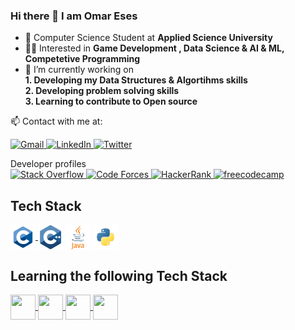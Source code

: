 ### Hi there 👋 I am Omar Eses
- 🏫 Computer Science Student at **Applied Science University**
- 👨‍💻 Interested in **Game Development , Data Science & AI & ML, Competetive Programming**
- 🔭 I’m currently working on<br>
  **1. Developing my Data Structures & Algortihms skills**<br>
  **2. Developing problem solving skills**<br>
  **3. Learning to contribute to Open source**

📫 Contact with me at: 
<p>
  <a href = "mailto: esesomar01@gmail.com" target="_blank">
    <img alt="Gmail" src="https://img.shields.io/badge/Gmail-D14836?style=for-the-badge&logo=gmail&logoColor=white"/>
  </a>
  <a href="https://www.linkedin.com/in/omar-eses-b68b151a9/" target="_blank">
    <img alt="LinkedIn" src="https://img.shields.io/badge/LinkedIn-0077B5?style=for-the-badge&logo=linkedin&logoColor=white"/>
  </a>
  <a href="https://twitter.com/EsesOmar1" target="_blank">
    <img alt="Twitter" src="https://img.shields.io/badge/Twitter-1DA1F2?style=for-the-badge&logo=twitter&logoColor=white"/>
  </a>
  
</p>
<p> Developer profiles <br>
  <a href="https://stackoverflow.com/users/13444692/omar-eses">
    <img alt="Stack Overflow" src="https://img.shields.io/badge/-Stackoverflow-FE7A16?style=for-the-badge&logo=stack-overflow&logoColor=white"/>
  </a>
  <a href="https://codeforces.com/profile/esom_01">
    <img alt="Code Forces" src="https://img.shields.io/badge/Codeforces-445f9d?style=for-the-badge&logo=Codeforces&logoColor=white"/>
  </a>
 <a href="https://www.hackerrank.com/esesomar01">
    <img alt="HackerRank" src="https://img.shields.io/badge/-Hackerrank-2EC866?style=for-the-badge&logo=HackerRank&logoColor=white"/>
 </a>
  <a href="https://www.freecodecamp.org/omar_01">
    <img alt="freecodecamp" src="https://img.shields.io/badge/free%20code%20camp-27273D?style=for-the-badge&logo=freecodecamp&logoColor=white"/>
  </a>
</p>
<p>
  <h2>Tech Stack</h2>
  <a href="https://www.cprogramming.com/" target="_blank">
   <img align="center" src="https://raw.githubusercontent.com/github/explore/f3e22f0dca2be955676bc70d6214b95b13354ee8/topics/c/c.png" width="40" height="40"/>
  </a>
  <a href="https://www.cprogramming.com/" target="_blank"><img align="center" src="https://raw.githubusercontent.com/github/explore/180320cffc25f4ed1bbdfd33d4db3a66eeeeb358/topics/cpp/cpp.png" width="40" height="40"/></a>
  <a href="java.com" target="_blank"><img align="center" src="https://raw.githubusercontent.com/github/explore/5b3600551e122a3277c2c5368af2ad5725ffa9a1/topics/java/java.png" width="40" height="40"/></a>
  <a href="https://www.python.org/" target="_blank"><img align="center" src="https://raw.githubusercontent.com/github/explore/80688e429a7d4ef2fca1e82350fe8e3517d3494d/topics/python/python.png" width="40" height="40"/></a>
  <!--<a href="https://www.dart.dev/" target="_blank">
   <img align="center" src="https://dart.dev/assets/shared/dart/icon/64.png" width="40" height="40"/>
  </a>
  <a href="https://www.flutter.dev/" target="_blank">
   <img align="center" src="https://storage.googleapis.com/cms-storage-bucket/4fd0db61df0567c0f352.png" width="40" height="40"/>
  </a>
  <a href="https://www.javascript.com/" target="_blank"><img align="center" src="https://raw.githubusercontent.com/github/explore/80688e429a7d4ef2fca1e82350fe8e3517d3494d/topics/javascript/javascript.png" width="40" height="40"/></a>-->
</p>
<p>
  <h2>Learning the following Tech Stack</h2>
  <a href="https://www.android.com/" target="_blank">
   <img align="center" src="https://www.android.com/static/images/fav/favicon.ico" width="40" height="40"/>
  </a>
  <a href="https://www.dart.dev/" target="_blank">
   <img align="center" src="https://dart.dev/assets/shared/dart/icon/64.png" width="40" height="40"/>
  </a>
  <a href="https://www.flutter.dev/" target="_blank">
   <img align="center" src="https://storage.googleapis.com/cms-storage-bucket/4fd0db61df0567c0f352.png" width="40" height="40"/>
  </a>
  <a href="https://firebase.google.com/" target="_blank">
   <img align="center" src="https://www.gstatic.com/devrel-devsite/prod/v93aa752e9f55c4cc8215e0e532a81ea927c78afc7539799b3f76c27a68eb319c/firebase/images/favicon.png" width="40" height="40"/>
  </a>
</p>
<!--**Omar-Eses/Omar-Eses** is a ✨ _special_ ✨ repository because its `README.md` (this file) appears on your GitHub profile.-->
